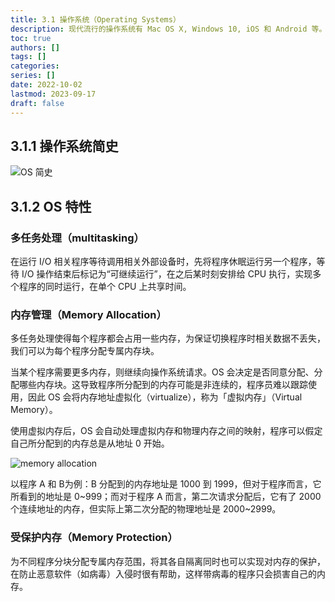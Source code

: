```yaml
---
title: 3.1 操作系统（Operating Systems）
description: 现代流行的操作系统有 Mac OS X, Windows 10, iOS 和 Android 等。
toc: true
authors: []
tags: []
categories: 
series: []
date: 2022-10-02
lastmod: 2023-09-17
draft: false
---
```

## 3.1.1 操作系统简史

![OS 简史](https://zyin-1309341307.cos.ap-nanjing.myqcloud.com/note/os.png)

## 3.1.2 OS 特性

### 多任务处理（multitasking）

在运行 I/O 相关程序等待调用相关外部设备时，先将程序休眠运行另一个程序，等待 I/O 操作结束后标记为“可继续运行”，在之后某时刻安排给 CPU 执行，实现多个程序的同时运行，在单个 CPU 上共享时间。

### 内存管理（Memory Allocation）

多任务处理使得每个程序都会占用一些内存，为保证切换程序时相关数据不丢失，我们可以为每个程序分配专属内存块。

当某个程序需要更多内存，则继续向操作系统请求。OS 会决定是否同意分配、分配哪些内存块。这导致程序所分配到的内存可能是非连续的，程序员难以跟踪使用，因此 OS 会将内存地址虚拟化（virtualize），称为「虚拟内存」（Virtual Memory）。

使用虚拟内存后，OS 会自动处理虚拟内存和物理内存之间的映射，程序可以假定自己所分配到的内存总是从地址 0 开始。

![memory allocation](https://zyin-1309341307.cos.ap-nanjing.myqcloud.com/note/%7B2023%3A%E5%B9%B4%201%3A%E6%9C%88%2015%3A%E6%97%A5%2015%3A%E6%97%B6%2025%3A%E5%88%86%2018%3A%E7%A7%92%20yensex14ei1673767518831.png)

以程序 A 和 B为例：B 分配到的内存地址是 1000 到 1999，但对于程序而言，它所看到的地址是 0~999；而对于程序 A 而言，第二次请求分配后，它有了 2000 个连续地址的内存，但实际上第二次分配的物理地址是 2000~2999。

### 受保护内存（Memory Protection）

为不同程序分块分配专属内存范围，将其各自隔离同时也可以实现对内存的保护，在防止恶意软件（如病毒）入侵时很有帮助，这样带病毒的程序只会损害自己的内存。